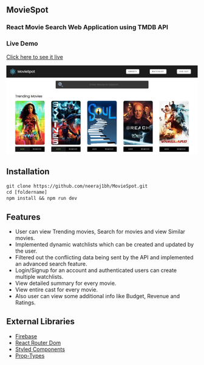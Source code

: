 ## MovieSpot

### React Movie Search Web Application using TMDB API

### Live Demo

[Click here to see it live](https://moviespot.netlify.app/)

[![project thumbnail](./public/Screen1.webp)](https://user-images.githubusercontent.com/55753068/105644810-99f91580-5ebd-11eb-9e4f-7ba9abd4d7f8.mp4 "Click to Watch!")


## Installation

```
git clone https://github.com/neeraj1bh/MovieSpot.git
cd [foldername]
npm install && npm run dev

```

## Features

- User can view Trending movies, Search for movies and view Similar movies.
- Implemented dynamic watchlists which can be created and updated by the user.
- Filtered out the conflicting data being sent by the API and implemented an advanced search feature.
- Login/Signup for an account and authenticated users can create multiple watchlists.
- View detailed summary for every movie.
- View entire cast for every movie.
- Also user can view some additional info like Budget, Revenue and Ratings.


## External Libraries

- [Firebase](https://github.com/firebase/firebase-js-sdk)
- [React Router Dom](https://github.com/ReactTraining/react-router/tree/master/packages/react-router-dom)
- [Styled Components](https://github.com/styled-components/styled-components)
- [Prop-Types](https://github.com/facebook/prop-types)


